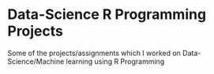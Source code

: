 # Data-Science R Programming Projects

Some of the projects/assignments which I worked on Data-Science/Machine learning using R Programming
